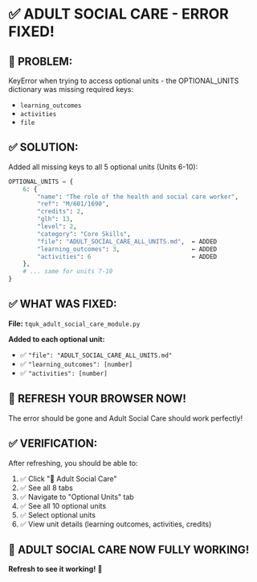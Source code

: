# ✅ ADULT SOCIAL CARE - ERROR FIXED!

## 🔧 **PROBLEM:**

KeyError when trying to access optional units - the OPTIONAL_UNITS dictionary was missing required keys:
- `learning_outcomes`
- `activities`
- `file`

## ✅ **SOLUTION:**

Added all missing keys to all 5 optional units (Units 6-10):

```python
OPTIONAL_UNITS = {
    6: {
        "name": "The role of the health and social care worker",
        "ref": "M/601/1690",
        "credits": 2,
        "glh": 13,
        "level": 2,
        "category": "Core Skills",
        "file": "ADULT_SOCIAL_CARE_ALL_UNITS.md",  ← ADDED
        "learning_outcomes": 3,                    ← ADDED
        "activities": 6                            ← ADDED
    },
    # ... same for units 7-10
}
```

## ✅ **WHAT WAS FIXED:**

**File:** `tquk_adult_social_care_module.py`

**Added to each optional unit:**
- ✅ `"file": "ADULT_SOCIAL_CARE_ALL_UNITS.md"`
- ✅ `"learning_outcomes": [number]`
- ✅ `"activities": [number]`

## 🔄 **REFRESH YOUR BROWSER NOW!**

The error should be gone and Adult Social Care should work perfectly!

## ✅ **VERIFICATION:**

After refreshing, you should be able to:
1. ✅ Click "🏥 Adult Social Care"
2. ✅ See all 8 tabs
3. ✅ Navigate to "Optional Units" tab
4. ✅ See all 10 optional units
5. ✅ Select optional units
6. ✅ View unit details (learning outcomes, activities, credits)

## 🎉 **ADULT SOCIAL CARE NOW FULLY WORKING!**

**Refresh to see it working!** 🚀
